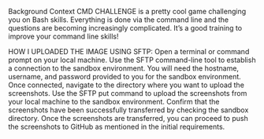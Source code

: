 Background Context
CMD CHALLENGE is a pretty cool game challenging you on Bash skills. Everything is done via the command line and the questions are becoming increasingly complicated. It’s a good training to improve your command line skills!

HOW I UPLOADED THE IMAGE USING SFTP:
Open a terminal or command prompt on your local machine.
Use the SFTP command-line tool to establish a connection to the sandbox environment. You will need the hostname, username, and password provided to you for the sandbox environment.
Once connected, navigate to the directory where you want to upload the screenshots.
Use the SFTP put command to upload the screenshots from your local machine to the sandbox environment.
Confirm that the screenshots have been successfully transferred by checking the sandbox directory.
Once the screenshots are transferred, you can proceed to push the screenshots to GitHub as mentioned in the initial requirements.
